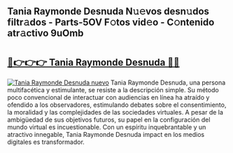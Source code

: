 ## Tania Raymonde Desnuda N𝚞𝚎vos desn𝚞dos filtr𝚊dos - Parts-5OV F𝚘tos vid𝚎o - C𝚘ntenido atr𝚊ctivo 9uOmb

# <h2><a href="http://mbd6hv.tromn.icu/?c=Tania+Raymonde+Desnuda">🔗👉👉👉 Tania Raymonde Desnuda 🔗🔗</a></h2>

[![Tania Raymonde Desnuda nuevo](https://i.imgur.com/pEAQMta.gif)](http://mbd6hv.tromn.icu/?c=Tania+Raymonde+Desnuda)
Tania Raymonde Desnuda, una persona multifacética y estimulante, se resiste a la descripción simple. Su método poco convencional de interactuar con audiencias en línea ha atraído y ofendido a los observadores, estimulando debates sobre el consentimiento, la moralidad y las complejidades de las sociedades virtuales. A pesar de la ambigüedad de sus objetivos futuros, su papel en la configuración del mundo virtual es incuestionable. Con un espíritu inquebrantable y un atractivo innegable, Tania Raymonde Desnuda impact en los medios digitales es transformador.
